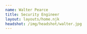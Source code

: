 ```yaml
---
name: Walter Pearce
title: Security Engineer
layout: layouts/home.njk
headshot: /img/headshot/walter.jpg
---
```

